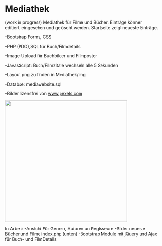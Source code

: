 # Mediathek
(work in progress)
Mediathek für Filme und Bücher. Einträge können editiert, eingesehen und gelöscht werden. Startseite zeigt neueste Einträge. 

-Bootstrap Forms, CSS

-PHP (PDO),SQL für Buch/Filmdetails

-Image-Upload für Buchbilder und Filmposter

-JavasScript: Buch/Filmzitate wechseln alle 5 Sekunden 

-Layout.png zu finden in Mediathek/img

-Databse: mediawebsite.sql

-Bilder lizensfrei von www.pexels.com

<p align="left">
  <img src="https://s19.postimg.org/gpc0gbi1v/layout.jpg" width="400"/>
</p>


In Arbeit:
-Ansicht Für Genren, Autoren un Regisseure
-Slider neueste Bücher und Filme index.php (unten)
-Bootstrap Module mit jQuery und Ajax für Buch- und FilmDetails
